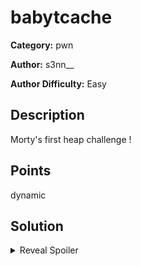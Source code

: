 # babytcache
**Category:** pwn

**Author:** s3nn__

**Author Difficulty:** Easy

## Description
Morty's first heap challenge !

## Points
dynamic

## Solution
<details>
 <summary>Reveal Spoiler</summary>

There is a double-free vulnerability in the binary; libc2.28 is used, compiled with tcache support. Players are given a libc leak and just need to exploit the double-free vulnerability to carry out a tcachebin dup to achieve code execution by overwriting one of the malloc hooks.

Players are also provided with the source code and the binary is setup to use the same version of libc as the remote, with debug symbols present; this limits the setup and reverse engineering efforts for new players as this challenge is meant to introduce players to one of the most foundatinal concepts regarding glibc heap exploitation.

A solution that performs the above steps is provided in [sol.py](./sol/sol.py)
Use the following:

Run against local docker container<br>
<code>
	python3.7 sol.py LR
</code>

Run against CyberRanges (IP might change in [sol.py](./sol/sol.py))<br>
<code>
	python3.7 sol.py R HOST=<cyberranges_ip>
</code>

Run against local binary<br>
<code>
	python3.7 sol.py
</code>

</details>
